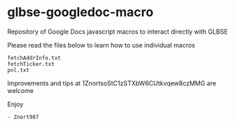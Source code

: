 
glbse-googledoc-macro
=====================

Repository of Google Docs javascript macros to interact directly with GLBSE

Please read the files below to learn how to use individual macros

    fetchAddrInfo.txt
    fetchTicker.txt
    pnl.txt

Improvements and tips at 1ZnortsoStC1zSTXbW6CUtkvqew8czMMG are welcome

Enjoy

    - Znort987

